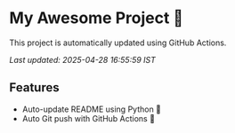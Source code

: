 # My Awesome Project 🚀

This project is automatically updated using GitHub Actions.

_Last updated: 2025-04-28 16:55:59 IST_

## Features
- Auto-update README using Python 🐍
- Auto Git push with GitHub Actions 🤖
